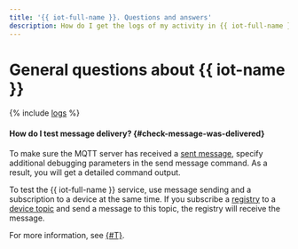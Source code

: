 ```yaml
---
title: '{{ iot-full-name }}. Questions and answers'
description: How do I get the logs of my activity in {{ iot-full-name }}? Find the answer to this and other questions in this article.
---
```


# General questions about {{ iot-name }}

{% include [logs](../../_qa/logs.md) %}

#### How do I test message delivery? {#check-message-was-delivered}

To make sure the MQTT server has received a [sent message](../operations/publish.md), specify additional debugging parameters in the send message command. As a result, you will get a detailed command output.

To test the {{ iot-full-name }} service, use message sending and a subscription to a device at the same time. If you subscribe a [registry](../concepts/index.md#registry) to a [device topic](../concepts/topic/devices-topic.md) and send a message to this topic, the registry will receive the message.

For more information, see [{#T}](../tutorials/message-delivery-check.md).
